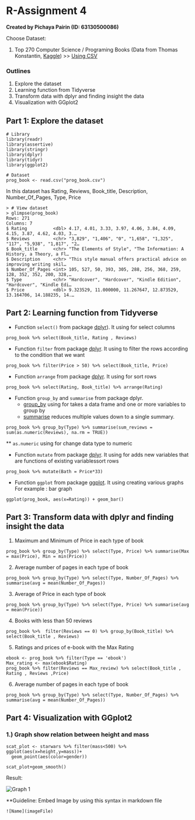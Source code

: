 # R-Assignment 4

**Created by Pichaya Pairin (ID: 63130500086)**

Choose Dataset:
1. Top 270 Computer Science / Programing Books (Data from Thomas Konstantin, [Kaggle](https://www.kaggle.com/thomaskonstantin/top-270-rated-computer-science-programing-books)) >> [Using CSV](https://raw.githubusercontent.com/safesit23/INT214-Statistics/main/datasets/prog_book.csv)

### Outlines
1. Explore the dataset
2. Learning function from Tidyverse
3. Transform data with dplyr and finding insight the data
4. Visualization with GGplot2

## Part 1: Explore the dataset

```
# Library
library(readr)
library(assertive)
library(stringr)
library(dplyr)
library(tidyr)
library(ggplot2)

# Dataset
prog_book <- read.csv("prog_book.csv")
```

In this dataset has Rating, Reviews, Book_title, Description, Number_Of_Pages, Type, Price

```
> # View dataset
> glimpse(prog_book)
Rows: 271
Columns: 7
$ Rating          <dbl> 4.17, 4.01, 3.33, 3.97, 4.06, 3.84, 4.09, 4.15, 3.87, 4.62, 4.03, 3.…
$ Reviews         <chr> "3,829", "1,406", "0", "1,658", "1,325", "117", "5,938", "1,817", "2…
$ Book_title      <chr> "The Elements of Style", "The Information: A History, a Theory, a Fl…
$ Description     <chr> "This style manual offers practical advice on improving writing skil…
$ Number_Of_Pages <int> 105, 527, 50, 393, 305, 288, 256, 368, 259, 128, 352, 352, 200, 328,…
$ Type            <chr> "Hardcover", "Hardcover", "Kindle Edition", "Hardcover", "Kindle Edi…
$ Price           <dbl> 9.323529, 11.000000, 11.267647, 12.873529, 13.164706, 14.188235, 14.…

```
## Part 2: Learning function from Tidyverse

- Function `select()` from package [dplyr](https://dplyr.tidyverse.org/articles/dplyr.html#select-columns-with-select)). It using for select columns

```
prog_book %>% select(Book_title, Rating , Reviews)
```


- Function `filter` from package [dplyr](https://dplyr.tidyverse.org/articles/dplyr.html#filter-rows-with-filter). It using to filter the rows according to the condition that we want

```
prog_book %>% filter(Price > 50) %>% select(Book_title, Price)
```

- Function `arrange` from package [dplyr](https://dplyr.tidyverse.org/articles/dplyr.html#arrange-rows-with-arrange). It using for sort rows

```
prog_book %>% select(Rating, Book_title) %>% arrange(Rating)
```

- Function `group_by` and `summarise` from package dplyr. 
  - [group_by](https://dplyr.tidyverse.org/reference/group_by.html) using for takes a data frame and one or more variables to group by
  - [summarise](https://dplyr.tidyverse.org/articles/dplyr.html#summarise-values-with-summarise) reduces multiple values down to a single summary.

```
prog_book %>% group_by(Type) %>% summarise(sum_reviews = sum(as.numeric(Reviews), na.rm = TRUE))
```
** `as.numeric` using for change data type to numeric

- Function `mutate` from package [dplyr](https://dplyr.tidyverse.org/articles/dplyr.html#add-new-columns-with-mutate). It using for adds new variables that are functions of existing variablessort rows

```
prog_book %>% mutate(Bath = Price*33)
```

- Function `ggplot` from package [ggplot](https://ggplot2.tidyverse.org/). It using creating various graphs
For example : bar graph

```
ggplot(prog_book, aes(x=Rating)) + geom_bar()
```

## Part 3: Transform data with dplyr and finding insight the data

1. Maximum and Minimum of Price in each type of book
```
prog_book %>% group_by(Type) %>% select(Type, Price) %>% summarise(Max = max(Price), Min = min(Price))
```
2. Average number of pages in each type of book
```
prog_book %>% group_by(Type) %>% select(Type, Number_Of_Pages) %>% summarise(avg = mean(Number_Of_Pages))
```
3. Average of Price in each type of book
```
prog_book %>% group_by(Type) %>% select(Type, Price) %>% summarise(avg = mean(Price))
```
4. Books with less than 50 reviews
```
prog_book %>%  filter(Reviews == 0) %>% group_by(Book_title) %>% select(Book_title , Reviews)
```
5. Ratings and prices of e-book with the Max Rating
```
ebook <- prog_book %>% filter(Type == 'ebook')
Max_rating <- max(ebook$Rating)
prog_book %>% filter(Reviews == Max_review) %>% select(Book_title , Rating , Reviews ,Price)
```
6. Average number of pages in each type of book
```
prog_book %>% group_by(Type) %>% select(Type, Number_Of_Pages) %>% summarise(avg = mean(Number_Of_Pages))
```


## Part 4: Visualization with GGplot2
### 1.) Graph show relation between height and mass
```
scat_plot <- starwars %>% filter(mass<500) %>% ggplot(aes(x=height,y=mass))+
  geom_point(aes(color=gender))

scat_plot+geom_smooth()
```
Result:

![Graph 1](graph1.png)

**Guideline:
Embed Image by using this syntax in markdown file
````
![Name](imageFile)
````
